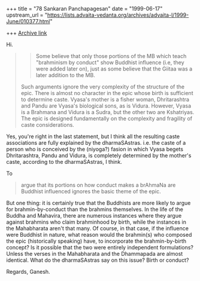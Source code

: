 +++
title = "78 Sankaran Panchapagesan"
date = "1999-06-17"
upstream_url = "https://lists.advaita-vedanta.org/archives/advaita-l/1999-June/010377.html"

+++
[Archive link](https://lists.advaita-vedanta.org/archives/advaita-l/1999-June/010377.html)

Hi.

> >Some believe that only those portions of the MB which teach
> >"brahminism by conduct" show Buddhist influence (i.e, they were
> >added later on), just as some believe that the Giitaa was a later
> >addition to the MB.
>
> Such arguments ignore the very complexity of the structure of the epic.
> There is almost no character in the epic whose birth is sufficient to
> determine caste. Vyasa's mother is a fisher woman, Dhritarashtra and Pandu
> are Vyasa's biological sons, as is Vidura. However, Vyasa is a Brahmana and
> Vidura is a Sudra, but the other two are Kshatriyas. The epic is designed
> fundamentally on the complexity and fragility of caste considerations.

Yes, you're right in the last statement, but I think all the resulting
caste associations are fully explained by the dharmaSAstras. i.e. the
caste of a person who is conceived by the (niyoga?) fasion in which Vyasa
begets Dhritarashtra, Pandu and Vidura, is completely determined by the
mother's caste, according to the dharmaSAstras, I think.

To
> argue that its portions on how conduct makes a brAhmaNa are Buddhist
> influenced ignores the basic theme of the epic.

But one thing: it is certainly true that the Buddhists are more likely to
argue for brahmin-by-conduct than the brahmins themselves. In the life of
the Buddha and Mahavira, there are numerous instances where they argue
against brahmins who claim brahminhood by birth, while the instances in
the Mahabharata aren't that many.
        Of course, in that case, if the influence were Buddhist in nature,
what reason would the brahmin(s) who composed the epic (historically
speaking) have, to incorporate the brahmin-by-birth concept?
        Is it possible that the two were entirely independent
formulations? Unless the verses in the Mahabharata and the Dhammapada are
almost identical.
        What do the dharmaSAstras say on this issue? Birth or conduct?

Regards,
Ganesh.

